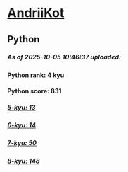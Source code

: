 # [AndriiKot](https://www.codewars.com/users/AndriiKot) 
## Python

##### As of 2025-10-05 10:46:37 uploaded:

#### Python rank: 4 kyu

#### Python score: 831

##### [5-kyu: 13](https://github.com/AndriiKot/Python__CodeWars/tree/main/kyu-5)

##### [6-kyu: 14](https://github.com/AndriiKot/Python__CodeWars/tree/main/kyu-6)

##### [7-kyu: 50](https://github.com/AndriiKot/Python__CodeWars/tree/main/kyu-7)

##### [8-kyu: 148](https://github.com/AndriiKot/Python__CodeWars/tree/main/kyu-8)

